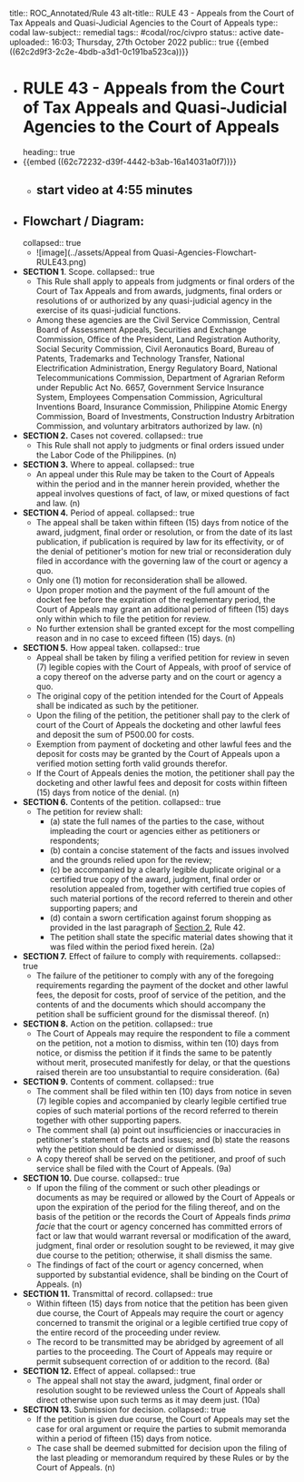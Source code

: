 title:: ROC_Annotated/Rule 43
alt-title:: RULE 43 - Appeals from the Court of Tax Appeals and Quasi-Judicial Agencies to the Court of Appeals
type:: codal
law-subject:: remedial
tags:: #codal/roc/civpro
status:: active
date-uploaded:: 16:03; Thursday, 27th October 2022
public:: true
{{embed ((62c2d9f3-2c2e-4bdb-a3d1-0c191ba523ca))}}

- # RULE 43 - Appeals from the Court of Tax Appeals and Quasi-Judicial Agencies to the Court of Appeals
  heading:: true
- {{embed ((62c72232-d39f-4442-b3ab-16a14031a0f7))}}
	- ## start video at 4:55 minutes
- ## Flowchart / Diagram:
  collapsed:: true
	- ![image](../assets/Appeal from Quasi-Agencies-Flowchart-RULE43.png)
- **SECTION 1**. Scope.
  collapsed:: true
	- This Rule shall apply to appeals from judgments or final orders of the Court of Tax Appeals and from awards, judgments, final orders or resolutions of or authorized by any quasi-judicial agency in the exercise of its quasi-judicial functions.
	- Among these agencies are the Civil Service Commission, Central Board of Assessment Appeals, Securities and Exchange Commission, Office of the President, Land Registration Authority, Social Security Commission, Civil Aeronautics Board, Bureau of Patents, Trademarks and Technology Transfer, National Electrification Administration, Energy Regulatory Board, National Telecommunications Commission, Department of Agrarian Reform under Republic Act No. 6657, Government Service Insurance System, Employees Compensation Commission, Agricultural Inventions Board, Insurance Commission, Philippine Atomic Energy Commission, Board of Investments, Construction Industry Arbitration Commission, and voluntary arbitrators authorized by law. (n)
- **SECTION 2.** Cases not covered.
  collapsed:: true
	- This Rule shall not apply to judgments or final orders issued under the Labor Code of the Philippines. (n)
- **SECTION 3.** Where to appeal.
  collapsed:: true
	- An appeal under this Rule may be taken to the Court of Appeals within the period and in the manner herein provided, whether the appeal involves questions of fact, of law, or mixed questions of fact and law. (n)
- **SECTION 4.** Period of appeal.
  collapsed:: true
	- The appeal shall be taken within fifteen (15) days from notice of the award, judgment, final order or resolution, or from the date of its last publication, if publication is required by law for its effectivity, or of the denial of petitioner's motion for new trial or reconsideration duly filed in accordance with the governing law of the court or agency a quo.
	- Only one (1) motion for reconsideration shall be allowed.
	- Upon proper motion and the payment of the full amount of the docket fee before the expiration of the reglementary period, the Court of Appeals may grant an additional period of fifteen (15) days only within which to file the petition for review.
	- No further extension shall be granted except for the most compelling reason and in no case to exceed fifteen (15) days. (n)
- **SECTION 5.** How appeal taken.
  collapsed:: true
	- Appeal shall be taken by filing a verified petition for review in seven (7) legible copies with the Court of Appeals, with proof of service of a copy thereof on the adverse party and on the court or agency a quo.
	- The original copy of the petition intended for the Court of Appeals shall be indicated as such by the petitioner.
	- Upon the filing of the petition, the petitioner shall pay to the clerk of court of the Court of Appeals the docketing and other lawful fees and deposit the sum of P500.00 for costs.
	- Exemption from payment of docketing and other lawful fees and the deposit for costs may be granted by the Court of Appeals upon a verified motion setting forth valid grounds therefor.
	- If the Court of Appeals denies the motion, the petitioner shall pay the docketing and other lawful fees and deposit for costs within fifteen (15) days from notice of the denial. (n)
- **SECTION 6.** Contents of the petition.
  collapsed:: true
	- The petition for review shall:
		- (a) state the full names of the parties to the case, without impleading the court or agencies either as petitioners or respondents;
		- (b) contain a concise statement of the facts and issues involved and the grounds relied upon for the review;
		- (c) be accompanied by a clearly legible duplicate original or a certified true copy of the award, judgment, final order or resolution appealed from, together with certified true copies of such material portions of the record referred to therein and other supporting papers; and
		- (d) contain a sworn certification against forum shopping as provided in the last paragraph of [Section 2](logseq://graph/OBSIDIAN?block-id=c7f63adc-a291-404c-90c1-37b7d96a1e7c), Rule 42.
		- The petition shall state the specific material dates showing that it was filed within the period fixed herein. (2a)
- **SECTION 7.** Effect of failure to comply with requirements.
  collapsed:: true
	- The failure of the petitioner to comply with any of the foregoing requirements regarding the payment of the docket and other lawful fees, the deposit for costs, proof of service of the petition, and the contents of and the documents which should accompany the petition shall be sufficient ground for the dismissal thereof. (n)
- **SECTION 8.** Action on the petition.
  collapsed:: true
	- The Court of Appeals may require the respondent to file a comment on the petition, not a motion to dismiss, within ten (10) days from notice, or dismiss the petition if it finds the same to be patently without merit, prosecuted manifestly for delay, or that the questions raised therein are too unsubstantial to require consideration. (6a)
- **SECTION 9.** Contents of comment.
  collapsed:: true
	- The comment shall be filed within ten (10) days from notice in seven (7) legible copies and accompanied by clearly legible certified true copies of such material portions of the record referred to therein together with other supporting papers.
	- The comment shall (a) point out insufficiencies or inaccuracies in petitioner's statement of facts and issues; and (b) state the reasons why the petition should be denied or dismissed.
	- A copy thereof shall be served on the petitioner, and proof of such service shall be filed with the Court of Appeals. (9a)
- **SECTION 10.** Due course.
  collapsed:: true
	- If upon the filing of the comment or such other pleadings or documents as may be required or allowed by the Court of Appeals or upon the expiration of the period for the filing thereof, and on the basis of the petition or the records the Court of Appeals finds *prima facie* that the court or agency concerned has committed errors of fact or law that would warrant reversal or modification of the award, judgment, final order or resolution sought to be reviewed, it may give due course to the petition; otherwise, it shall dismiss the same.
	- The findings of fact of the court or agency concerned, when supported by substantial evidence, shall be binding on the Court of Appeals. (n)
- **SECTION 11.** Transmittal of record.
  collapsed:: true
	- Within fifteen (15) days from notice that the petition has been given due course, the Court of Appeals may require the court or agency concerned to transmit the original or a legible certified true copy of the entire record of the proceeding under review.
	- The record to be transmitted may be abridged by agreement of all parties to the proceeding. The Court of Appeals may require or permit subsequent correction of or addition to the record. (8a)
- **SECTION 12.** Effect of appeal.
  collapsed:: true
	- The appeal shall not stay the award, judgment, final order or resolution sought to be reviewed unless the Court of Appeals shall direct otherwise upon such terms as it may deem just. (10a)
- **SECTION 13.** Submission for decision.
  collapsed:: true
	- If the petition is given due course, the Court of Appeals may set the case for oral argument or require the parties to submit memoranda within a period of fifteen (15) days from notice.
	- The case shall be deemed submitted for decision upon the filing of the last pleading or memorandum required by these Rules or by the Court of Appeals. (n)